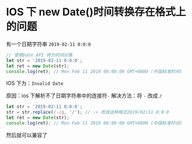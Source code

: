 # IOS 下 new Date()时间转换存在格式上的问题

有一个日期字符串 `2019-02-11 0:0:0`

```js
// 使用Date API 转为时间对象
let str = '2019-02-11 0:0:0';
let ret = new Date(str);
console.log(ret); // Mon Feb 11 2019 00:00:00 GMT+0800 (中国标准时间)
```

IOS 下为：`Invalid Date`

原因：ios 下解析不了日期字符串中的连接符`-`
解决方法：将 `-` 改成 `/`

```js
let str = '2019-02-11 0:0:0';
str = str.replace(/-/g, '/'); // -> 改成这种格式2019/02/11 0:0:0
let ret = new Date(str);
console.log(ret); // Mon Feb 11 2019 00:00:00 GMT+0800 (中国标准时间)
```

然后就可以兼容了
